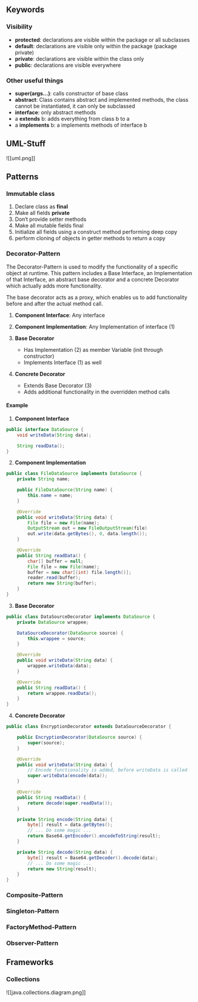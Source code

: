 ## Keywords
### Visibility
- **protected**: declarations are visible within the package or all subclasses
- **default**: declarations are visible only within the package (package private)
- **private**: declarations are visible within the class only
- **public**: declarations are visible everywhere
### Other useful things
- **super(args...)**: calls constructor of base class
- **abstract**: Class contains abstract and implemented methods, the class cannot be instantiated, it can only be subclassed
- **interface**: only abstract methods
- a **extends** b: adds everything from class b to a 
- a **implements** b: a implements methods of interface b 

## UML-Stuff
![[uml.png]]

## Patterns
### Immutable class
1. Declare class as **final**
2. Make all fields **private**
3. Don‘t provide setter methods
4. Make all mutable fields final
5. Initialize all fields using a construct method performing deep copy
6. perform cloning of objects in getter methods to return a copy 

### Decorator-Pattern
The Decorator-Pattern is used to modify the functionality of a specific object at runtime.
This pattern includes a Base Interface, an Implementation of that Interface, an abstract base decorator and a concrete Decorator which actually adds more functionality.

The base decorator acts as a proxy, which enables us to add functionality before and after the actual method call.

1. **Component Interface**: Any interface
2. **Component Implementation**: Any Implementation of interface (1)
3. **Base Decorator**
	- Has Implementation (2) as member Variable (init through constructor)
	- Implements Interface (1) as well

4. **Concrete Decorator**
	- Extends Base Decorator (3)
	- Adds additional functionality in the overridden method calls
#### Example
1. **Component Interface**
```java
public interface DataSource {
    void writeData(String data);

    String readData();
}
```

2. **Component Implementation**
```java
public class FileDataSource implements DataSource {
    private String name;

    public FileDataSource(String name) {
        this.name = name;
    }

    @Override
    public void writeData(String data) {
        File file = new File(name);
        OutputStream out = new FileOutputStream(file)
        out.write(data.getBytes(), 0, data.length());
    }

    @Override
    public String readData() {
        char[] buffer = null;
        File file = new File(name);
        buffer = new char[(int) file.length()];
        reader.read(buffer);
        return new String(buffer);
    }
}
```

3. **Base Decorator**
```java
public class DataSourceDecorator implements DataSource {
    private DataSource wrappee;

    DataSourceDecorator(DataSource source) {
        this.wrappee = source;
    }

    @Override
    public void writeData(String data) {
        wrappee.writeData(data);
    }

    @Override
    public String readData() {
        return wrappee.readData();
    }
}
```

4. **Concrete Decorator**
```java
public class EncryptionDecorator extends DataSourceDecorator {

    public EncryptionDecorator(DataSource source) {
        super(source);
    }

    @Override
    public void writeData(String data) {
	    // Encode functionality is added, before writeData is called
        super.writeData(encode(data));
    }

    @Override
    public String readData() {
        return decode(super.readData());
    }

    private String encode(String data) {
        byte[] result = data.getBytes();
        // ... Do some magic ...
        return Base64.getEncoder().encodeToString(result);
    }

    private String decode(String data) {
        byte[] result = Base64.getDecoder().decode(data);
        // ... Do some magic ...
        return new String(result);
    }
}
```


### Composite-Pattern


### Singleton-Pattern


### FactoryMethod-Pattern


### Observer-Pattern


## Frameworks
### Collections
![[java.collections.diagram.png]]